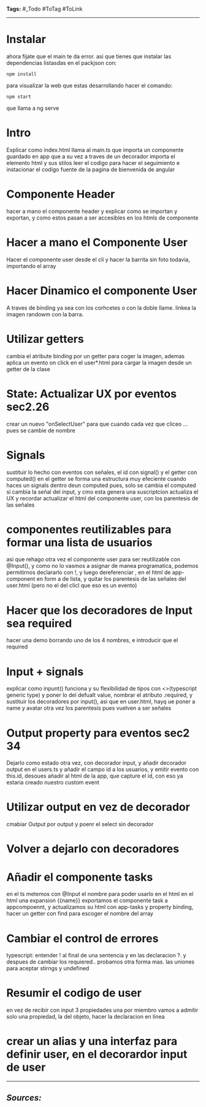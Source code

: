 **Tags:** #_Todo
#ToTag #ToLink 
- - -
# Instalar
ahora fijate que el main te da error. asi que tienes que instalar las dependencias listasdas en el packjson con:
```  
npm install
```
para visualizar la web que estas desarrollando hacer el comando:
``` 
npm start
```
que llama a ng serve

#  Intro
Explicar como index.html llama al main.ts que importa un componente guardado en app
que a su vez a traves de un decorador importa el elemento html y sus stilos
leer el codigo para hacer el seguimiento e instacionar el codigo fuente de la pagina de bienvenida de angular
# Componente  Header
hacer a mano el componente header y explicar como se importan y exportan, y como estos pasan a ser accesibles en los htmls de componente
# Hacer a mano el Componente User
Hacer el componente user desde el cli
y hacer la barrita sin foto todavia, importando el array
# Hacer Dinamico el componente User
 A traves de binding ya sea con los corhcetes o con la doble llame. linkea la imagen randowm con la barra.
# Utilizar getters 
cambia el atribute binding por un getter para coger la imagen, ademas aplica un evento on click en el  user*.html para cargar la imagen desde un getter de la clase
# State: Actualizar UX por eventos sec2.26
crear un nuevo "onSelectUser" para que cuando cada vez que cliceo ... pues se cambie de nombre
# Signals
sustituir lo hecho con eventos con señales, el id con signal() y el getter con computed()
en el getter se forma una estructura muy efeciente cuando haces un signals dentro deun computed pues, solo se cambia el computed si cambia la señal del input, y cmo esta genera una suscriptcion actualiza el UX
 y recordar actualizar el html del componente user, con los parentesis de las señales
# componentes reutilizables para formar una lista de usuarios
asi que rehago otra vez el componente user para ser reutilizable con @Input(), y como no lo vasmos a asignar de manea programatica, podemos permitirnos declararlo con !, y luego dereferenciar , en el html de app-component en form a de lista, y quitar los parentesis de las señales del user.html (pero no el del clicl que eso es un evento)
# Hacer que los decoradores de Input sea required
hacer una demo borrando uno de los 4 nombres, e introducir que el required
# Input + signals
explicar como inpunt()  funciona y su flexibilidad de tipos con \<>(typescript generic type) y poner lo del defualt value, nombrar el atributo .required, y sustituir los decoradores por input(), asi que en user.html, hayq ue poner a name y avatar otra vez los parentesis pues vuelven  a ser señales

# Output property para eventos sec2 34
Dejarlo como estado otra vez, con decorador input, y añadir decorador output en el users.ts
y añadir el campo id a los usuarios, y emitir evento con this.id, desoues añadir al html de la app, que capture el id, con eso ya estaria creado nuestro custom event

# Utilizar output en vez de decorador
cmabiar Output por output y poenr el select sin decorador
# Volver a dejarlo con decoradores
# Añadir el componente tasks
en el ts metemos con @Input el nombre para poder usarlo en el html en el html una expansion {{name}}
exportamos el componente task a appcompoennt, y actualizamos su html con app-tasks y property binding, hacer un getter con find para escoger el nombre del array
# Cambiar el control de errores
typescript: entender ! al final de una sentencia y en las declaracion ?. 
y despues de cambiar los requiered.. probamos otra forma mas.
las uniones para aceptar  stirngs y undefined
# Resumir el codigo de user
en vez de recibir con input 3 propiedades una por miembro vamos a admitir solo una propiedad, la del objeto,  hacer la declaracion en linea
# crear un alias y una interfaz para definir user, en el decorardor input de user
- - - 
## ***Sources:***
